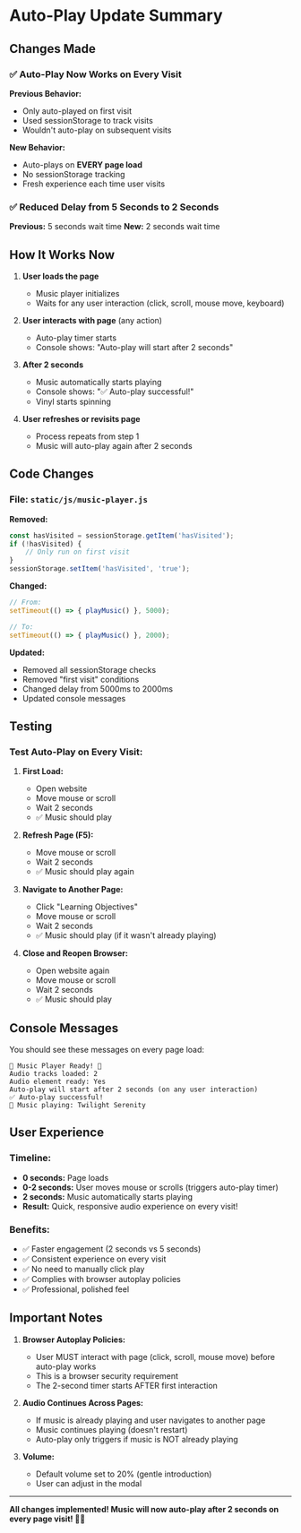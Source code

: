 # Auto-Play Update Summary

## Changes Made

### ✅ Auto-Play Now Works on Every Visit

**Previous Behavior:**
- Only auto-played on first visit
- Used sessionStorage to track visits
- Wouldn't auto-play on subsequent visits

**New Behavior:**
- Auto-plays on **EVERY page load**
- No sessionStorage tracking
- Fresh experience each time user visits

### ✅ Reduced Delay from 5 Seconds to 2 Seconds

**Previous:** 5 seconds wait time
**New:** 2 seconds wait time

## How It Works Now

1. **User loads the page**
   - Music player initializes
   - Waits for any user interaction (click, scroll, mouse move, keyboard)

2. **User interacts with page** (any action)
   - Auto-play timer starts
   - Console shows: "Auto-play will start after 2 seconds"

3. **After 2 seconds**
   - Music automatically starts playing
   - Console shows: "✅ Auto-play successful!"
   - Vinyl starts spinning

4. **User refreshes or revisits page**
   - Process repeats from step 1
   - Music will auto-play again after 2 seconds

## Code Changes

### File: `static/js/music-player.js`

**Removed:**
```javascript
const hasVisited = sessionStorage.getItem('hasVisited');
if (!hasVisited) {
    // Only run on first visit
}
sessionStorage.setItem('hasVisited', 'true');
```

**Changed:**
```javascript
// From:
setTimeout(() => { playMusic() }, 5000);

// To:
setTimeout(() => { playMusic() }, 2000);
```

**Updated:**
- Removed all sessionStorage checks
- Removed "first visit" conditions
- Changed delay from 5000ms to 2000ms
- Updated console messages

## Testing

### Test Auto-Play on Every Visit:

1. **First Load:**
   - Open website
   - Move mouse or scroll
   - Wait 2 seconds
   - ✅ Music should play

2. **Refresh Page (F5):**
   - Move mouse or scroll
   - Wait 2 seconds
   - ✅ Music should play again

3. **Navigate to Another Page:**
   - Click "Learning Objectives"
   - Move mouse or scroll
   - Wait 2 seconds
   - ✅ Music should play (if it wasn't already playing)

4. **Close and Reopen Browser:**
   - Open website again
   - Move mouse or scroll
   - Wait 2 seconds
   - ✅ Music should play

## Console Messages

You should see these messages on every page load:

```
🎵 Music Player Ready! 🎵
Audio tracks loaded: 2
Audio element ready: Yes
Auto-play will start after 2 seconds (on any user interaction)
✅ Auto-play successful!
🎵 Music playing: Twilight Serenity
```

## User Experience

### Timeline:
- **0 seconds:** Page loads
- **0-2 seconds:** User moves mouse or scrolls (triggers auto-play timer)
- **2 seconds:** Music automatically starts playing
- **Result:** Quick, responsive audio experience on every visit!

### Benefits:
- ✅ Faster engagement (2 seconds vs 5 seconds)
- ✅ Consistent experience on every visit
- ✅ No need to manually click play
- ✅ Complies with browser autoplay policies
- ✅ Professional, polished feel

## Important Notes

1. **Browser Autoplay Policies:**
   - User MUST interact with page (click, scroll, mouse move) before auto-play works
   - This is a browser security requirement
   - The 2-second timer starts AFTER first interaction

2. **Audio Continues Across Pages:**
   - If music is already playing and user navigates to another page
   - Music continues playing (doesn't restart)
   - Auto-play only triggers if music is NOT already playing

3. **Volume:**
   - Default volume set to 20% (gentle introduction)
   - User can adjust in the modal

---

**All changes implemented! Music will now auto-play after 2 seconds on every page visit! 🎵✨**
